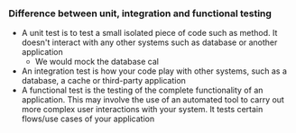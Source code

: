 ### Difference between unit, integration and functional testing
- A unit test is to test a small isolated piece of code such as method. It doesn't interact with any other systems such as database or another application
	- We would mock the database cal
- An integration test is how your code play with other systems, such as a database, a cache or third-party application
- A functional test is the testing of the complete functionality of an application. This may involve the use of an automated tool to carry out more complex user interactions with your system. It tests certain flows/use cases of your application
<!--stackedit_data:
eyJoaXN0b3J5IjpbLTEzNzYzNDM0MTVdfQ==
-->